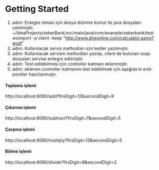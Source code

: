# Getting Started

1. adım: Entegre olması için dosya dizinine komut ile java dosyaları çekilmiştir.
   ~/IdeaProjects/sekerBank/src/main/java/com/example/sekerbank/test
   wsimport -p client -keep "http://www.dneonline.com/calculator.asmx?wsdl"
2. adım: Kullanılacak servis methodları için testler yazılmıştır.
3. adım: Kullanılacak servisin methodları yazılıp, client de bulunan soap dosyaları servise entegre edilmiştir.
4. adım: Test edilebilmesi için controller katmanı eklenmiştir.
5. adım: eklenen controller katmanını test edebilmek için aşağıda ki end-pointler hazırlanmıştır.

#### Toplama işlemi
http://localhost:8080/add?firsDigit=12&secondDigit=9

#### Çıkarma işlemi
http://localhost:8080/subtract?firsDigit=7&secondDigit=5

#### Çarpma işlemi
http://localhost:8080/multiply?firsDigit=12&secondDigit=5

#### Bölme işlemi
http://localhost:8080/divide?firsDigit=8&secondDigit=2
